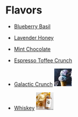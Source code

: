 # Flavors

- [Blueberry Basil](./flavors/BlueberryBasil.md)

- [Lavender Honey](./flavors/LavenderHoney.md)

- [Mint Chocolate](./flavors/MintChocolate.md)

- [Espresso Toffee Crunch](./flavors/EspressoToffeeCrunch.md)

- [Galactic Crunch](./flavors/GalacticCrunch.md) <img src="./Photos/galactic_crunch.jpg" title="galactic-crunch" width="48" height="48"/>

- [Whiskey](./flavors/Whiskey.md) <img src="./Photos/whiskey-ice-cream.jpg" title="whiskey" width="48" height="48"/>

